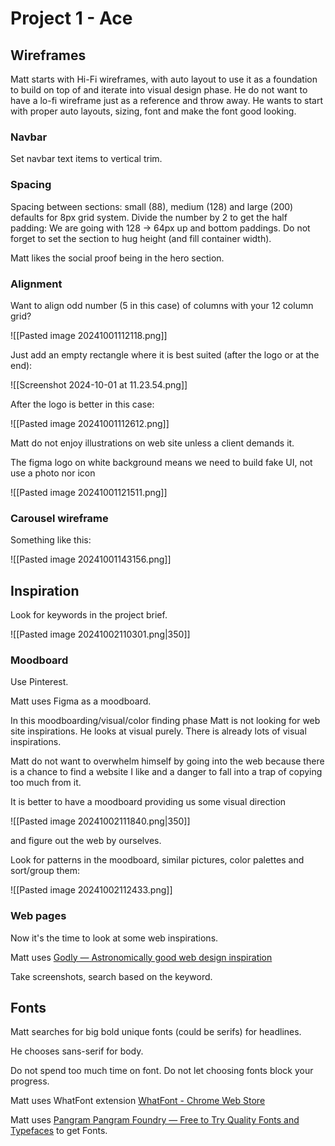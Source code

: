 # Project 1 - Ace

## Wireframes

Matt starts with Hi-Fi wireframes, with auto layout to use it as a foundation to build on top of and iterate into visual design phase. He do not want to have a lo-fi wireframe just as a reference and throw away. He wants to start with proper auto layouts, sizing, font and make the font good looking.

### Navbar
Set navbar text items to vertical trim.

### Spacing

Spacing between sections: small (88), medium (128) and large (200) defaults for 8px grid system. Divide the number by 2 to get the half padding: We are going with 128 -> 64px up and bottom paddings. Do not forget to set the section to hug height (and fill container width).

Matt likes the social proof being in the hero section.


### Alignment

Want to align odd number (5 in this case) of columns with your 12 column grid? 

![[Pasted image 20241001112118.png]]

Just add an empty rectangle where it is best suited (after the logo or at the end):

![[Screenshot 2024-10-01 at 11.23.54.png]]


After the logo is better in this case:

![[Pasted image 20241001112612.png]]


Matt do not enjoy illustrations on web site unless a client demands it.

The figma logo on white background means we need to build fake UI, not use a photo nor icon

![[Pasted image 20241001121511.png]]


### Carousel wireframe

Something like this:

![[Pasted image 20241001143156.png]]


## Inspiration

Look for keywords in the project brief.

![[Pasted image 20241002110301.png|350]]

### Moodboard

Use Pinterest.

Matt uses Figma as a moodboard.

In this moodboarding/visual/color finding phase Matt is not looking for web site inspirations.  He looks at visual purely. There is already lots of visual inspirations. 

Matt do not want to overwhelm himself by going into the web because there is a chance to find a website I like and a danger to fall into a trap of copying too much from it.

It is better to have a moodboard providing us some visual direction 

![[Pasted image 20241002111840.png|350]]

and figure out the web by ourselves.

Look for patterns in the moodboard, similar pictures, color palettes and sort/group them:

![[Pasted image 20241002112433.png]]

### Web pages

Now it's the time to look at some web inspirations.

Matt uses [Godly — Astronomically good web design inspiration](https://godly.website/)

Take screenshots, search based on the keyword.

## Fonts

Matt searches for big bold unique fonts (could be serifs) for headlines.

He chooses sans-serif for body.

Do not spend too much time on font. Do not let choosing fonts block your progress.

Matt uses WhatFont extension [WhatFont - Chrome Web Store](https://chromewebstore.google.com/detail/whatfont/jabopobgcpjmedljpbcaablpmlmfcogm)

Matt uses [Pangram Pangram Foundry — Free to Try Quality Fonts and Typefaces](https://pangrampangram.com/) to get Fonts.

